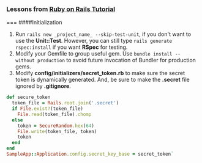 ### Lessons from [Ruby on Rails Tutorial](http://railstutorial.org)
===
####Initialization
1. Run `rails new _project_name_ --skip-test-unit`, if you don't want to use the **Unit::Test**. However, you can still type `rails generate rspec:install` if you want **RSpec** for testing.
2. Modify your Gemfile to group useful gem. Use `bundle install --without production` to avoid future invocation of Bundler for production gems.
3. Modify **config/initializers/secret_token.rb** to make sure the secret token is dynamically generated. And, be sure to make the **.secret** file ignored by **.gitignore**.

```ruby
def secure_token
  token_file = Rails.root.join('.secret')
  if File.exist?(token_file)
    File.read(token_file).chomp
  else
    token = SecureRandom.hex(64)
    File.write(token_file, token)
    token
  end
end
SampleApp::Application.config.secret_key_base = secret_token`
```
